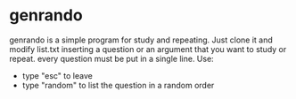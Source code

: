 # genrando
genrando is a simple program for study and repeating. Just clone it and modify list.txt inserting a question or an argument that you want to study or repeat. every question must be put in a single line.
Use:
* type "esc" to leave
* type "random" to list the question in a random order
